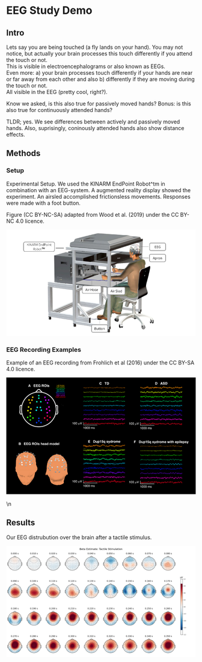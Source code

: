 # EEG Study Demo


## Intro 

Lets say you are being touched (a fly lands on your hand). You may not notice, but actually your brain processes this touch differently if you attend the touch or not.  
This is visible in electroencephalograms or also known as EEGs.  
Even more: a) your brain processes touch differently if your hands are near or far away from each other and also b) differently if they are moving during the touch or not.  
All visible in the EEG (pretty cool, right?).  
  
Know we asked, is this also true for passively moved hands? Bonus: is this also true for continuously attended hands?  
  
TLDR; yes. We see differences between actively and passively moved hands. Also, suprisingly, coninously attended hands also show distance effects.  
 



## Methods

### Setup

Experimental Setup. We used the KINARM EndPoint Robot^tm in combination with an EEG-system. A augmented reality display showed the experiment. An airsled accomplished frictionsless movements. Responses were made with a foot button.

Figure (CC BY-NC-SA) adapted from Wood et al. (2019) under the CC BY-NC 4.0 licence.

![Setup](/Methods/Setup.png)


### EEG Recording Examples

Example of an EEG recording from Frohlich et al (2016) under the CC BY-SA 4.0 licence.

![EEGrecording](/Methods/EEG_Example.png)

\n


## Results


Our EEG distrubution over the brain after a tactile stimulus.

![Stimulus](/Results/TactileBeta.png)


